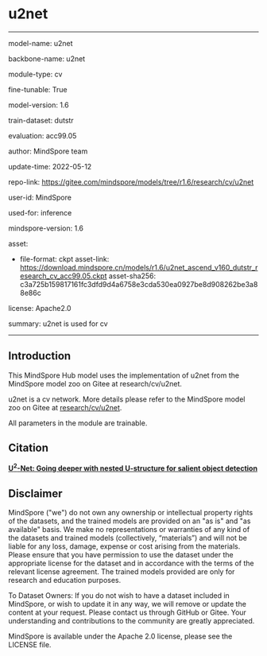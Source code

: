 # u2net

---

model-name: u2net

backbone-name: u2net

module-type: cv

fine-tunable: True

model-version: 1.6

train-dataset: dutstr

evaluation: acc99.05

author: MindSpore team

update-time: 2022-05-12

repo-link: <https://gitee.com/mindspore/models/tree/r1.6/research/cv/u2net>

user-id: MindSpore

used-for: inference

mindspore-version: 1.6

asset:

-
    file-format: ckpt
    asset-link: <https://download.mindspore.cn/models/r1.6/u2net_ascend_v160_dutstr_research_cv_acc99.05.ckpt>
    asset-sha256: c3a725b159817161fc3dfd9d4a6758e3cda530ea0927be8d908262be3a88e86c

license: Apache2.0

summary: u2net is used for cv

---

## Introduction

This MindSpore Hub model uses the implementation of u2net from the MindSpore model zoo on Gitee at research/cv/u2net.

u2net is a cv network. More details please refer to the MindSpore model zoo on Gitee at [research/cv/u2net](https://gitee.com/mindspore/models/blob/r1.6/research/cv/u2net/README.md).

All parameters in the module are trainable.

## Citation

[**U<sup>2</sup>-Net: Going deeper with nested U-structure for salient object detection** ](http://arxiv.org/abs/2005.09007)

## Disclaimer

MindSpore ("we") do not own any ownership or intellectual property rights of the datasets, and the trained models are provided on an "as is" and "as available" basis. We make no representations or warranties of any kind of the datasets and trained models (collectively, “materials”) and will not be liable for any loss, damage, expense or cost arising from the materials. Please ensure that you have permission to use the dataset under the appropriate license for the dataset and in accordance with the terms of the relevant license agreement. The trained models provided are only for research and education purposes.

To Dataset Owners: If you do not wish to have a dataset included in MindSpore, or wish to update it in any way, we will remove or update the content at your request. Please contact us through GitHub or Gitee. Your understanding and contributions to the community are greatly appreciated.

MindSpore is available under the Apache 2.0 license, please see the LICENSE file.
